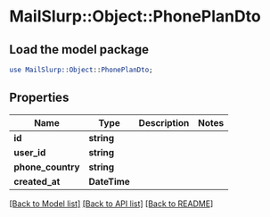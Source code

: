 # MailSlurp::Object::PhonePlanDto

## Load the model package
```perl
use MailSlurp::Object::PhonePlanDto;
```

## Properties
Name | Type | Description | Notes
------------ | ------------- | ------------- | -------------
**id** | **string** |  | 
**user_id** | **string** |  | 
**phone_country** | **string** |  | 
**created_at** | **DateTime** |  | 

[[Back to Model list]](../README#documentation-for-models) [[Back to API list]](../README#documentation-for-api-endpoints) [[Back to README]](../README)


